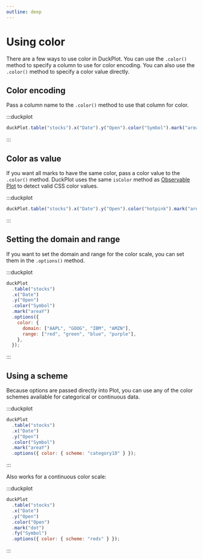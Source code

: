 ```yaml
---
outline: deep
---
```


# Using color

There are a few ways to use color in DuckPlot. You can use the `.color()`
method to specify a column to use for color encoding. You can also use the
`.color()` method to specify a color value directly.

## Color encoding

Pass a column name to the `.color()` method to use that column for color.

:::duckplot

```js
duckPlot.table("stocks").x("Date").y("Open").color("Symbol").mark("areaY");
```

:::

## Color as value

If you want all marks to have the same color, pass a color value to the
`.color()` method. DuckPlot uses the same `isColor` method as [Observable
Plot](https://github.com/observablehq/plot/blob/700c6eef9c179fa5bef6bf2a4d5b6a74591d8951/src/options.js#L523)
to detect valid CSS color values.

:::duckplot

```js
duckPlot.table("stocks").x("Date").y("Open").color("hotpink").mark("areaY");
```

:::

## Setting the domain and range

If you want to set the domain and range for the color scale, you can set them in
the `.options()` method.

:::duckplot

```js
duckPlot
  .table("stocks")
  .x("Date")
  .y("Open")
  .color("Symbol")
  .mark("areaY")
  .options({
    color: {
      domain: ["AAPL", "GOOG", "IBM", "AMZN"],
      range: ["red", "green", "blue", "purple"],
    },
  });
```

:::

## Using a scheme

Because options are passed directly into Plot, you can use any of the color
schemes available for categorical or continuous data.

:::duckplot

```js
duckPlot
  .table("stocks")
  .x("Date")
  .y("Open")
  .color("Symbol")
  .mark("areaY")
  .options({ color: { scheme: "category10" } });
```

:::

Also works for a continuous color scale:

:::duckplot

```js
duckPlot
  .table("stocks")
  .x("Date")
  .y("Open")
  .color("Open")
  .mark("dot")
  .fy("Symbol")
  .options({ color: { scheme: "reds" } });
```

:::
